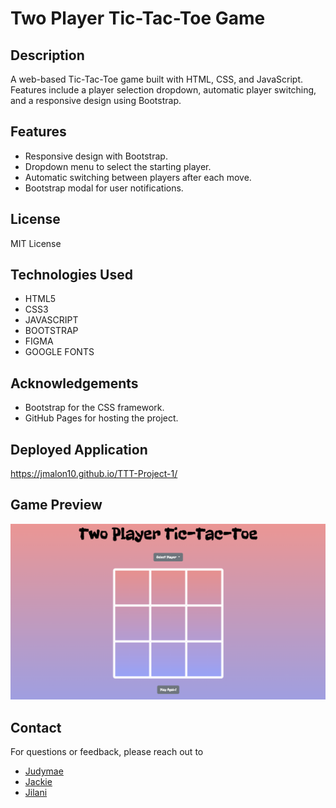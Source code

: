 # Two Player Tic-Tac-Toe Game

## Description
A web-based Tic-Tac-Toe game built with HTML, CSS, and JavaScript. Features include a player selection dropdown, automatic player switching, and a responsive design using Bootstrap.

## Features
- Responsive design with Bootstrap.
- Dropdown menu to select the starting player.
- Automatic switching between players after each move.
- Bootstrap modal for user notifications.

## License
MIT License

## Technologies Used
- HTML5
- CSS3
- JAVASCRIPT
- BOOTSTRAP
- FIGMA
- GOOGLE FONTS

## Acknowledgements
- Bootstrap for the CSS framework.
- GitHub Pages for hosting the project.

## Deployed Application
https://jmalon10.github.io/TTT-Project-1/

## Game Preview
![Two Player Tic-Tac-Toe Interface Image][def]

## Contact
For questions or feedback, please reach out to 
- [Judymae](https://github.com/judymaej)
- [Jackie](https://github.com/jmalon10)
- [Jilani](https://github.com/jiju-codes)



[def]: ./assets/images/two-player-ttt.png